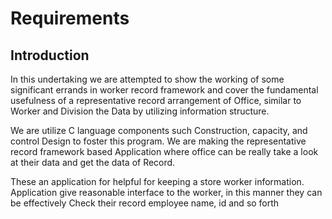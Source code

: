 # Requirements 

## Introduction 

In this undertaking we are attempted to show the working of some significant errands in worker record framework and cover the fundamental usefulness of a representative record arrangement of Office, similar to Worker and Division the Data by utilizing information structure. 

We are utilize C language components such Construction, capacity, and control Design to foster this program. We are making the representative record framework based Application where office can be really take a look at their data and get the data of Record. 

These an application for helpful for keeping a store worker information. Application give reasonable interface to the worker, in this manner they can be effectively Check their record employee name, id and so forth
